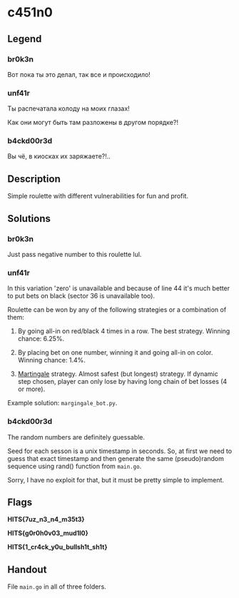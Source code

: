 # c451n0

## Legend

### br0k3n

Вот пока ты это делал, так все и происходило!

### unf41r

Ты распечатала колоду на моих глазах! 

Как они могут быть там разложены в другом порядке?! 

### b4ckd00r3d

Вы чё, в киосках их заряжаете?!..

## Description

Simple roulette with different vulnerabilities for fun and profit.

## Solutions

### br0k3n

Just pass negative number to this roulette lul.

### unf41r

In this variation 'zero' is unavailable
and because of line 44 it's much better to 
put bets on black (sector 36 is unavailable too).

Roulette can be won by any of the 
following strategies or a combination of them:

1. By going all-in on red/black 4 times in a row. 
The best strategy. Winning chance: 6.25%.

2. By placing bet on one number, winning it 
and going all-in on color. Winning chance: 1.4%.

3. [Martingale](https://en.wikipedia.org/wiki/Martingale_(betting_system)) strategy. 
Almost safest (but longest) strategy.
If dynamic step chosen, player can only lose by having long chain
of bet losses (4 or more). 

Example solution: ```margingale_bot.py```.

### b4ckd00r3d

The random numbers are definitely guessable.

Seed for each sesson is a unix timestamp in seconds.
So, at first we need to guess that exact timestamp and then 
generate the same (pseudo)random sequence using rand() function from ```main.go```.

Sorry, I have no exploit for that, but it must be pretty simple to implement.

## Flags

**HITS{7uz_n3_n4_m35t3}**

**HITS{g0r0h0v03_mud1l0}**

**HITS{1_cr4ck_y0u_bullsh1t_sh1t}**

## Handout

File ```main.go``` in all of three folders.
